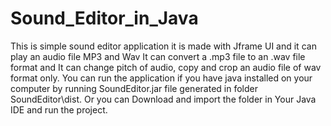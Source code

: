 # Sound_Editor_in_Java 

This is simple sound editor application it is made with Jframe UI and 
it can play an audio file MP3 and Wav
It can convert a .mp3 file to an .wav file format
and It can  change pitch of audio, copy and crop an audio file of wav format only.
You can run the application if you have java installed on your computer by running
SoundEditor.jar file generated in folder SoundEditor\dist.
Or you can Download and import the folder in Your Java  IDE and run the project. 

